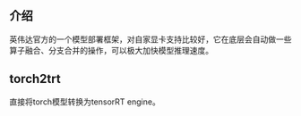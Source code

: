 ## 介绍

英伟达官方的一个模型部署框架，对自家显卡支持比较好，它在底层会自动做一些算子融合、分支合并的操作，可以极大加快模型推理速度。

## torch2trt

直接将torch模型转换为tensorRT engine。
